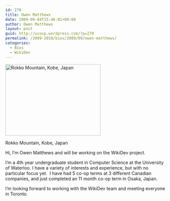 ```yaml
---
id: 270
title: Owen Matthews
date: 2009-09-04T15:46:01+00:00
author: Owen Matthews
layout: post
guid: http://ucosp.wordpress.com/?p=270
permalink: /2009-2010/bios/2009/09/owen-matthews/
categories:
  - Bios
  - WikiDev
---
```

<div id="_mcePaste" style="position:absolute;left:-10000px;top:0;width:1px;height:1px;">
  Hi, I&#8217;m Owen Matthews and will be working on the
</div>

<div id="_mcePaste" style="position:absolute;left:-10000px;top:0;width:1px;height:1px;">
  WikiDev project.
</div>

<div id="_mcePaste" style="position:absolute;left:-10000px;top:0;width:1px;height:1px;">
  I&#8217;m a 4th year undergraduate student in Computer
</div>

<div id="_mcePaste" style="position:absolute;left:-10000px;top:0;width:1px;height:1px;">
  Science at the University of Waterloo. I have a
</div>

<div id="_mcePaste" style="position:absolute;left:-10000px;top:0;width:1px;height:1px;">
  variety of interests and experience, but with no
</div>

<div id="_mcePaste" style="position:absolute;left:-10000px;top:0;width:1px;height:1px;">
  particular focus yet.  I have had 5 co-op terms at
</div>

<div id="_mcePaste" style="position:absolute;left:-10000px;top:0;width:1px;height:1px;">
  3 different Canadian companies, and just completed
</div>

<div id="_mcePaste" style="position:absolute;left:-10000px;top:0;width:1px;height:1px;">
  an 11 month co-op term in Osaka, Japan.
</div>

<div id="_mcePaste" style="position:absolute;left:-10000px;top:0;width:1px;height:1px;">
  I&#8217;m looking forward to working with the WikiDev
</div>

<div id="_mcePaste" style="position:absolute;left:-10000px;top:0;width:1px;height:1px;">
  team and meeting everyone in Toronto.
</div>

<div id="attachment_271" style="width: 310px" class="wp-caption alignleft">
  <img class="size-medium wp-image-271" title="Rokko Mountain, Kobe, Japan" src="http://ucosp.files.wordpress.com/2009/09/gedc0978.jpg?w=300" alt="Rokko Mountain, Kobe, Japan" width="300" height="225" />
  
  <p class="wp-caption-text">
    Rokko Mountain, Kobe, Japan
  </p>
</div>

Hi, I&#8217;m Owen Matthews and will be working on the WikiDev project.

I&#8217;m a 4th year undergraduate student in Computer Science at the University of Waterloo. I have a variety of interests and experience, but with no particular focus yet.  I have had 5 co-op terms at 3 different Canadian companies, and just completed an 11 month co-op term in Osaka, Japan.

I&#8217;m looking forward to working with the WikiDev team and meeting everyone in Toronto.
